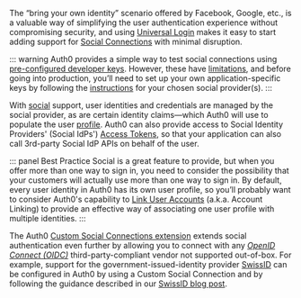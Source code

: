 The “bring your own identity” scenario offered by Facebook, Google, etc., is a valuable way of simplifying the user authentication experience without compromising security, and using [Universal Login](#universal-login) makes it easy to start adding support for [Social Connections](/connections/identity-providers-social) with minimal disruption. 

::: warning
Auth0 provides a simple way to test social connections using [pre-configured developer keys](/connections/social/devkeys). However, these have [limitations](/connections/social/devkeys#limitations-of-developer-keys), and before going into production, you’ll need to set up your own application-specific keys by following the [instructions](/connections/identity-providers-social) for your chosen social provider(s).
:::

With [social](https://auth0.com/learn/social-login/) support, user identities and credentials are managed by the social provider, as are certain identity claims&mdash;which Auth0 will use to populate the user [profile](/architecture-scenarios/implementation/${platform}/${platform}-profile-mgmt). Auth0 can also provide access to Social Identity Providers' (Social IdPs') [Access Tokens](/tokens/concepts/idp-access-tokens), so that your application can also call 3rd-party Social IdP APIs on behalf of the user.  

::: panel Best Practice
Social is a great feature to provide, but when you offer more than one way to sign in, you need to consider the possibility that your customers will actually use more than one way to sign in. By default, every user identity in Auth0 has its own user profile, so you’ll probably want to consider Auth0's capability to [Link User Accounts](/link-accounts) (a.k.a. Account Linking) to provide an effective way of associating one user profile with multiple identities.
:::

The Auth0 [Custom Social Connections extension](/extensions/custom-social-extensions) extends social authentication even further by allowing you to connect with any <dfn data-key="openid">[OpenID Connect (OIDC)](/protocols/oidc)</dfn> third-party-compliant vendor not supported out-of-box. For example, support for the government-issued-identity provider [SwissID](https://www.swissid.ch/) can be configured in Auth0 by using a Custom Social Connection and by following the guidance described in our [SwissID blog post](https://auth0.com/blog/configuring-swissid-login-into-custom-applications/). 
